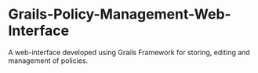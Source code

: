 # Grails-Policy-Management-Web-Interface
A web-interface developed using Grails Framework for storing, editing and management of policies.
